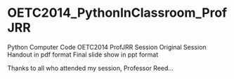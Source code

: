 OETC2014_PythonInClassroom_ProfJRR
==================================

Python Computer Code OETC2014 ProfJRR Session
Original Session Handout in pdf format
Final slide show in ppt format

Thanks to all who attended my session, Professor Reed...

